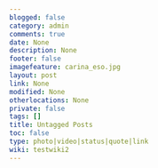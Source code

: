 ```yaml
---
blogged: false
category: admin
comments: true
date: None
description: None
footer: false
imagefeature: carina_eso.jpg
layout: post
link: None
modified: None
otherlocations: None
private: false
tags: []
title: Untagged Posts
toc: false
type: photo|video|status|quote|link
wiki: testwiki2
---
```

<!--summary-->